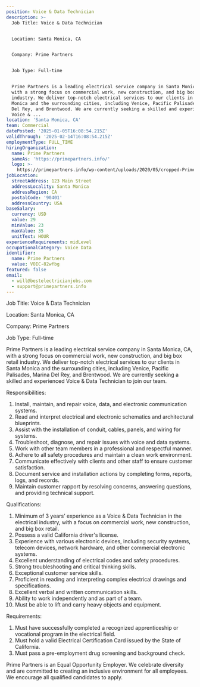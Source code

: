 ```yaml
---
position: Voice & Data Technician
description: >-
  Job Title: Voice & Data Technician


  Location: Santa Monica, CA


  Company: Prime Partners


  Job Type: Full-time


  Prime Partners is a leading electrical service company in Santa Monica, CA,
  with a strong focus on commercial work, new construction, and big box retail
  industry. We deliver top-notch electrical services to our clients in Santa
  Monica and the surrounding cities, including Venice, Pacific Palisades, Marina
  Del Rey, and Brentwood. We are currently seeking a skilled and experienced
  Voice & ...
location: 'Santa Monica, CA'
team: Commercial
datePosted: '2025-01-05T16:08:54.215Z'
validThrough: '2025-02-14T16:08:54.215Z'
employmentType: FULL_TIME
hiringOrganization:
  name: Prime Partners
  sameAs: 'https://primepartners.info/'
  logo: >-
    https://primepartners.info/wp-content/uploads/2020/05/cropped-Prime-Partners-Logo-NO-BG-1-1.png
jobLocation:
  streetAddress: 123 Main Street
  addressLocality: Santa Monica
  addressRegion: CA
  postalCode: '90401'
  addressCountry: USA
baseSalary:
  currency: USD
  value: 29
  minValue: 23
  maxValue: 35
  unitText: HOUR
experienceRequirements: midLevel
occupationalCategory: Voice Data
identifier:
  name: Prime Partners
  value: VOIC-82wfbg
featured: false
email:
  - will@bestelectricianjobs.com
  - support@primepartners.info
---
```




Job Title: Voice & Data Technician

Location: Santa Monica, CA

Company: Prime Partners

Job Type: Full-time

Prime Partners is a leading electrical service company in Santa Monica, CA, with a strong focus on commercial work, new construction, and big box retail industry. We deliver top-notch electrical services to our clients in Santa Monica and the surrounding cities, including Venice, Pacific Palisades, Marina Del Rey, and Brentwood. We are currently seeking a skilled and experienced Voice & Data Technician to join our team.

Responsibilities:

1. Install, maintain, and repair voice, data, and electronic communication systems.
2. Read and interpret electrical and electronic schematics and architectural blueprints.
3. Assist with the installation of conduit, cables, panels, and wiring for systems.
4. Troubleshoot, diagnose, and repair issues with voice and data systems.
5. Work with other team members in a professional and respectful manner.
6. Adhere to all safety procedures and maintain a clean work environment.
7. Communicate effectively with clients and other staff to ensure customer satisfaction.
8. Document service and installation actions by completing forms, reports, logs, and records.
9. Maintain customer rapport by resolving concerns, answering questions, and providing technical support.

Qualifications:

1. Minimum of 3 years’ experience as a Voice & Data Technician in the electrical industry, with a focus on commercial work, new construction, and big box retail.
2. Possess a valid California driver's license.
3. Experience with various electronic devices, including security systems, telecom devices, network hardware, and other commercial electronic systems.
4. Excellent understanding of electrical codes and safety procedures.
5. Strong troubleshooting and critical thinking skills.
6. Exceptional customer service skills.
7. Proficient in reading and interpreting complex electrical drawings and specifications.
8. Excellent verbal and written communication skills.
9. Ability to work independently and as part of a team.
10. Must be able to lift and carry heavy objects and equipment.

Requirements:

1. Must have successfully completed a recognized apprenticeship or vocational program in the electrical field.
2. Must hold a valid Electrical Certification Card issued by the State of California.
3. Must pass a pre-employment drug screening and background check.

Prime Partners is an Equal Opportunity Employer. We celebrate diversity and are committed to creating an inclusive environment for all employees. We encourage all qualified candidates to apply.
